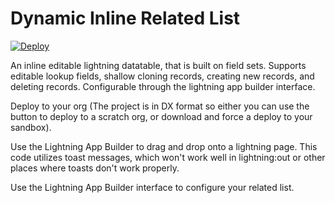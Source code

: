 # Dynamic Inline Related List

[![Deploy](https://deploy-to-sfdx.com/dist/assets/images/DeployToSFDX.svg)](https://deploy-to-sfdx.com/)

An inline editable lightning datatable, that is built on field sets. Supports editable lookup fields, shallow cloning records, creating new records, and deleting records. Configurable through the lightning app builder interface.

Deploy to your org (The project is in DX format so either you can use the button to deploy to a scratch org, or download and force a deploy to your sandbox).

Use the Lightning App Builder to drag and drop onto a lightning page.  This code utilizes toast messages, which won't work well in lightning:out or other places where toasts don't work properly.

Use the Lightning App Builder interface to configure your related list.


